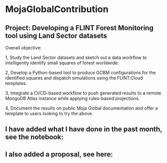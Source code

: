 # MojaGlobalContribution

## Project: Developing a FLINT Forest Monitoring tool using Land Sector datasets

Overall objective:

1, Study the Land Sector datasets and sketch out a data workflow to intelligently identify small squares of forest worldwide.  

2, Develop a Python-based tool to produce GCBM configurations for the identified squares and dispatch simulations using the FLINT.Cloud templates.  

3, Integrate a CI/CD-based workflow to push generated results to a remote MongoDB Atlas instance while applying rules-based projections.  

4, Document the results on public Moja Global documentation and offer a template to users looking to try the above.  


## I have added what I have done in the past month, see the notebook: 

## I also added a proposal, see here: 
